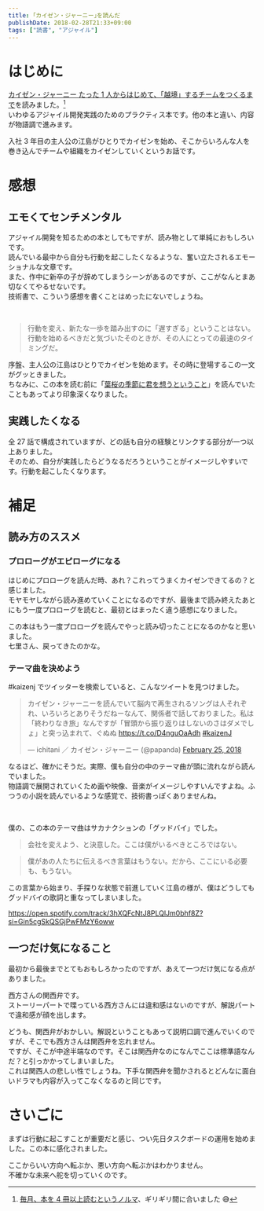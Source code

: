```yaml
---
title: ｢カイゼン・ジャーニー｣を読んだ
publishDate: 2018-02-28T21:33+09:00
tags: ["読書", "アジャイル"]
---
```


# はじめに

[カイゼン・ジャーニー たった 1 人からはじめて、「越境」するチームをつくるまで](https://www.amazon.co.jp/dp/B078HZKLMB/)を読みました。[^1]  
いわゆるアジャイル開発実践のためのプラクティス本です。他の本と違い、内容が物語調で進みます。

入社 3 年目の主人公の江島がひとりでカイゼンを始め、そこからいろんな人を巻き込んでチームや組織をカイゼンしていくというお話です。

[^1]: [毎月、本を 4 冊以上読むというノルマ](/2018/01/31/2018-todo/)、ギリギリ間に合いました 😅

# 感想

## エモくてセンチメンタル

アジャイル開発を知るための本としてもですが、読み物として単純におもしろいです。  
読んでいる最中から自分も行動を起こしたくなるような、奮い立たされるエモーショナルな文章です。  
また、作中に新卒の子が辞めてしまうシーンがあるのですが、ここがなんとまあ切なくてやるせないです。  
技術書で、こういう感想を書くことはめったにないでしょうね。

<br>

> 行動を変え、新たな一歩を踏み出すのに「遅すぎる」ということはない。行動を始めるべきだと気づいたそのときが、その人にとっての最速のタイミングだ。

序盤、主人公の江島はひとりでカイゼンを始めます。その時に登場するこの一文がグッときました。  
ちなみに、この本を読む前に「[葉桜の季節に君を想うということ](https://www.amazon.co.jp/dp/B0785DML94/)」を読んでいたこともあってより印象深くなりました。

## 実践したくなる

全 27 話で構成されていますが、どの話も自分の経験とリンクする部分が一つ以上ありました。  
そのため、自分が実践したらどうなるだろうということがイメージしやすいです。行動を起こしたくなります。

# 補足

## 読み方のススメ

### プロローグがエピローグになる

はじめにプロローグを読んだ時、あれ？これってうまくカイゼンできてるの？と感じました。  
モヤモヤしながら読み進めていくことになるのですが、最後まで読み終えたあとにもう一度プロローグを読むと、最初とはまったく違う感想になりました。

この本はもう一度プロローグを読んでやっと読み切ったことになるのかなと思いました。  
七里さん、戻ってきたのかな。

### テーマ曲を決めよう

\#kaizenj でツイッターを検索していると、こんなツイートを見つけました。

<blockquote class="twitter-tweet"><p lang="ja" dir="ltr">カイゼン・ジャーニーを読んでいて脳内で再生されるソングは人それぞれ、いろいろとありそうだねーなんて、関係者で話しておりました。私は「終わりなき旅」なんですが「冒頭から振り返りはしないのさはダメでしょ」と突っ込まれて、ぐぬぬ <a href="https://t.co/D4nguOaAdh">https://t.co/D4nguOaAdh</a> <a href="https://twitter.com/hashtag/kaizenJ?src=hash&amp;ref_src=twsrc%5Etfw">#kaizenJ</a></p>&mdash; ichitani ／ カイゼン・ジャーニー (@papanda) <a href="https://twitter.com/papanda/status/967755112524300289?ref_src=twsrc%5Etfw">February 25, 2018</a></blockquote>

なるほど、確かにそうだ。実際、僕も自分の中のテーマ曲が頭に流れながら読んでいました。  
物語調で展開されていくため画や映像、音楽がイメージしやすいんですよね。ふつうの小説を読んでいるような感覚で、技術書っぽくありませんね。

<br>

僕の、この本のテーマ曲はサカナクションの「グッドバイ」でした。

> 会社を変えよう、と決意した。ここは僕がいるべきところではない。

<p></p>

> 僕があの人たちに伝えるべき言葉はもうない。だから、ここにいる必要も、もうない。

この言葉から始まり、手探りな状態で前進していく江島の様が、僕はどうしてもグッドバイの歌詞と重なってしまいました。

https://open.spotify.com/track/3hXQFcNtJ8PLQlJm0bhf8Z?si=Gin5cgSkQSGjPwFMzY6oww

## 一つだけ気になること

最初から最後までとてもおもしろかったのですが、あえて一つだけ気になる点がありました。

西方さんの関西弁です。  
ストーリーパートで喋っている西方さんには違和感はないのですが、解説パートで違和感が顔を出します。

どうも、関西弁がおかしい。解説ということもあって説明口調で進んでいくのですが、そこでも西方さんは関西弁を忘れません。  
ですが、そこが中途半端なのです。そこは関西弁なのになんでここは標準語なんだ？と引っかかってしまいました。  
これは関西人の悲しい性でしょうね。下手な関西弁を聞かされるとどんなに面白いドラマも内容が入ってこなくなるのと同じです。

# さいごに

まずは行動に起こすことが重要だと感じ、つい先日タスクボードの運用を始めました。この本に感化されました。

ここからいい方向へ転ぶか、悪い方向へ転ぶかはわかりません。  
不確かな未来へ舵を切っていくのです。
